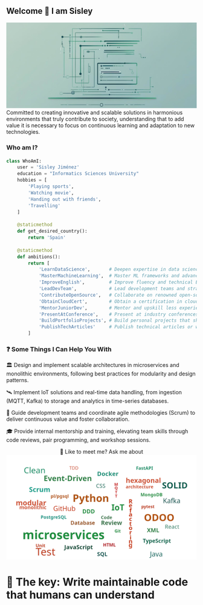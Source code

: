 ## Welcome 👋 I am Sisley

![SisleyInTech Banner](sisleyintech_portfolio.png)
Committed to creating innovative and scalable solutions in harmonious environments that truly contribute to society, understanding that to add value it is necessary to focus on continuous learning and adaptation to new technologies.
### Who am I?
```python
class WhoAmI:
    user = 'Sisley Jiménez'
    education = "Informatics Sciences University"
    hobbies = [
        'Playing sports',
        'Watching movie',
        'Handing out with friends',
        'Travelling'
    ]

    @staticmethod
    def get_desired_country():
        return 'Spain'

    @staticmethod
    def ambitions():
        return [
            'LearnDataScience',       # Deepen expertise in data science and analytics
            'MasterMachineLearning',  # Master ML frameworks and advanced algorithms
            'ImproveEnglish',         # Improve fluency and technical English communication
            'LeadDevTeam',            # Lead development teams and strategic projects
            'ContributeOpenSource',   # Collaborate on renowned open-source projects
            'ObtainCloudCert',        # Obtain a certification in cloud platforms (AWS/Azure/GCP)
            'MentorJuniorDev',        # Mentor and upskill less experienced peers
            'PresentAtConference',    # Present at industry conferences or meetups
            'BuildPortfolioProjects', # Build personal projects that showcase new skills
            'PublishTechArticles'     # Publish technical articles or whitepapers
        ]

```

### ❓ Some Things I Can Help You With

🏛️ Design and implement scalable architectures in microservices and monolithic environments, following best practices for modularity and design patterns.

🛰️ Implement IoT solutions and real-time data handling, from ingestion (MQTT, Kafka) to storage and analytics in time-series databases.

🚀 Guide development teams and coordinate agile methodologies (Scrum) to deliver continuous value and foster collaboration.

🎓 Provide internal mentorship and training, elevating team skills through code reviews, pair programming, and workshop sessions.


<div align="center">
💬 Like to meet me? Ask me about
<img src="askme_mix.png">
</div>


# 🔑 The key: Write maintainable code that humans can understand 


<!-- ### Hey,[Haany here!](https://www.youtube.com/channel/UCietjxpksncMdOUkycv5nqA)<img src="https://media.giphy.com/media/hvRJCLFzcasrR4ia7z/giphy.gif" width="25px"> -->

<!--
**SisleyInTech/SisleyInTech** is a ✨ _special_ ✨ repository because its `README.md` (this file) appears on your GitHub profile.

Here are some ideas:

- 🔭 I’m currently working on ...
- 🌱 I’m currently learning ...
- 👯 I’m looking to collaborate on ...
- 🤔 I’m looking for help with ...
- 💬 Ask me about ...
- 📫 How to reach me: ...
- 😄 Pronouns: ...
- ⚡ Fun fact: ...
- My latest posts



Crea una imagen estas cambiando palabras, deja el fondo blanco y que las letras sean las que tomen los colores, verde carmelita y otros que combinen con estos, no repitas palabras, recuerda son estas las que quiero incluir en la imagen:
Event-Driven, Python, Database, Software, microservices, modular monolithic, hexagonal architecture, Java, XML, HTML, Javascript, TypeScript, React, SOLID, Clean, IoT, ODOO, CSS, DDD, TDD, Code Review, FastAPI, MQTT, Kafka, MongoDB, PostgreSQL, Refactoring, Unit Test, SQL, pl/pgsql, Docker, Git, GitHub, Scrum
-->
